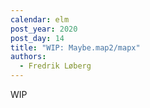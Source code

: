 ```yaml
---
calendar: elm
post_year: 2020
post_day: 14
title: "WIP: Maybe.map2/mapx"
authors:
  - Fredrik Løberg
---
```

WIP